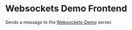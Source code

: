 # Websockets Demo Frontend

Sends a message to the [Websockets-Demo][server-link] server.

[server-link]: https://github.com/rajshrimohanks/websockets-demo
